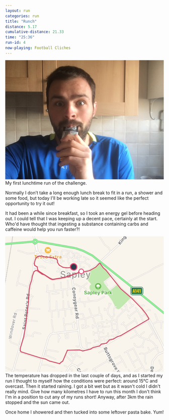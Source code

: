 ```yaml
---
layout: run
categories: run
title: "Runch"
distance: 5.17
cumulative-distance: 21.33
time: "25:36"
run-id: 4
now-playing: Football Cliches
---
```


![Me eating an energy gel before the run](/assets/images/2020-09-24/before.jpg)
My first lunchtime run of the challenge. 

Normally I don’t take a long enough lunch break to fit in a run, a shower and some food, but today I'll be working late so it seemed like the perfect opportunity to try it out!

It had been a while since breakfast, so I took an energy gel before heading out. I could tell that I was keeping up a decent pace, certainly at the start. Who'd have thought that ingesting a substance containing carbs and caffeine would help you run faster?!

![A map from Fitbit of my run](/assets/images/2020-09-24/fitbit-map.png)
The temperature has dropped in the last couple of days, and as I started my run I thought to myself how the conditions were perfect: around 15°C and overcast. Then it started raining. I got a bit wet but as it wasn't cold I didn't really mind. Give how many kilometres I have to run this month I don't think I'm in a position to cut any of my runs short! Anyway, after 3km the rain stopped and the sun came out.

Once home I showered and then tucked into some leftover pasta bake. Yum!
